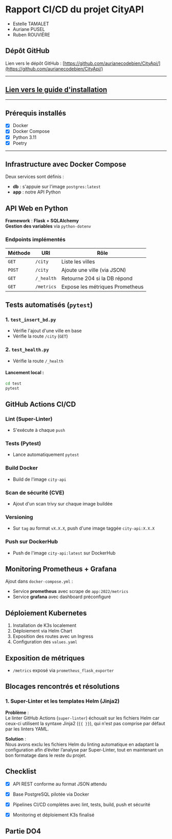 # Rapport CI/CD du projet CityAPI
- Estelle TAMALET
- Auriane PUSEL
- Ruben ROUVIÈRE


## Dépôt GitHub
Lien vers le dépôt GitHub : [https://github.com/aurianecodebien/CityApi/](https://github.com/aurianecodebien/CityApi/)

---

## [Lien vers le guide d'installation](./INSTALL.md)

---

## Prérequis installés
- [x] Docker
- [x] Docker Compose
- [x] Python 3.11
- [x] Poetry

---

## Infrastructure avec Docker Compose
Deux services sont définis :
- **db** : s'appuie sur l'image `postgres:latest`
- **app** : notre API Python


## API Web en Python

**Framework** : **Flask + SQLAlchemy**  
**Gestion des variables** via `python-dotenv`

### Endpoints implémentés

| Méthode   | URI          | Rôle                                |
|-----------|--------------|-------------------------------------|
| `GET`     | `/city`      | Liste les villes                    |
| `POST`    | `/city`      | Ajoute une ville (via JSON)         |
| `GET`     | `/_health`   | Retourne 204 si la DB répond        |
| `GET`     | `/metrics`   | Expose les métriques Prometheus     |

## Tests automatisés (`pytest`)

### 1. `test_insert_bd.py`
- Vérifie l'ajout d'une ville en base
- Vérifie la route `/city` (`GET`)

### 2. `test_health.py`
- Vérifie la route `/_health`

#### Lancement local :
```bash
cd test
pytest
```


## GitHub Actions CI/CD

### Lint (Super-Linter)
- S'exécute à chaque `push`

### Tests (Pytest)
- Lance automatiquement `pytest`

### Build Docker
- Build de l'image `city-api`

### Scan de sécurité (CVE)
- Ajout d'un scan trivy sur chaque image buildée

### Versioning
- Sur `tag` au format `vX.X.X`, push d'une image taggée `city-api:X.X.X`

### Push sur DockerHub
- Push de l'image `city-api:latest` sur DockerHub

## Monitoring Prometheus + Grafana

Ajout dans `docker-compose.yml` :

- Service **prometheus** avec scrape de `app:2022/metrics`
- Service **grafana** avec dashboard préconfiguré



## Déploiement Kubernetes

1. Installation de K3s localement
2. Déploiement via Helm Chart
3. Exposition des routes avec un Ingress
4. Configuration des `values.yaml`

## Exposition de métriques

- `/metrics` exposé via `prometheus_flask_exporter`


## Blocages rencontrés et résolutions

### 1. Super-Linter et les templates Helm (Jinja2)

**Problème** :  
Le linter GitHub Actions (`super-linter`) échouait sur les fichiers Helm car ceux-ci utilisent la syntaxe Jinja2 (`{{ }}`), qui n'est pas comprise par défaut par les linters YAML.

**Solution** :  
Nous avons exclu les fichiers Helm du linting automatique en adaptant la configuration afin d’éviter l’analyse par Super-Linter, tout en maintenant un bon formatage dans le reste du projet.

## Checklist

- [x] API REST conforme au format JSON attendu
- [x] Base PostgreSQL pilotée via Docker
- [x] Pipelines CI/CD complètes avec lint, tests, build, push et sécurité
- [x] Monitoring et déploiement K3s finalisé


## Partie DO4

